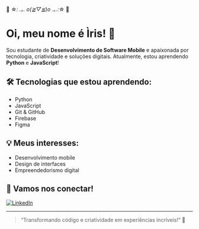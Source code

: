 🌸   ☆*: .｡. o(≧▽≦)o .｡.:*☆   🌸


# Oi, meu nome é Ìris! 👋

Sou estudante de **Desenvolvimento de Software Mobile** e apaixonada por tecnologia, criatividade e soluções digitais. Atualmente, estou aprendendo **Python** e **JavaScript**!

## 🛠 Tecnologias que estou aprendendo:
- Python 
- JavaScript
- Git & GitHub
- Firebase
- Figma

## 💡 Meus interesses:
- Desenvolvimento mobile
- Design de interfaces
- Empreendedorismo digital

## 🤝 Vamos nos conectar!
[![LinkedIn](https://img.shields.io/badge/LinkedIn-0077B5?style=for-the-badge&logo=linkedin&logoColor=white)](https://www.linkedin.com/in/iris-oliveira-b22161365)

---

> “Transformando código e criatividade em experiências incríveis!” 🌟
